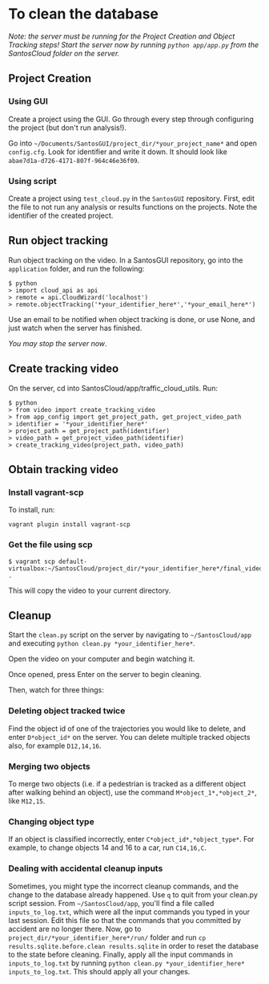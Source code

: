

# To clean the database

*Note: the server must be running for the Project Creation and Object Tracking steps! Start the server now by running `python app/app.py` from the SantosCloud folder on the server.*

## Project Creation

### Using GUI

Create a project using the GUI. Go through every step through configuring the project (but don't run analysis!).

Go into `~/Documents/SantosGUI/project_dir/*your_project_name*` and open `config.cfg`. Look for identifier and write it down. It should look like `abae7d1a-d726-4171-807f-964c46e36f09`.

### Using script

Create a project using `test_cloud.py` in the `SantosGUI` repository. First, edit the file to not run any analysis or results functions on the projects. Note the identifier of the created project.

## Run object tracking

Run object tracking on the video. In a SantosGUI repository, go into the `application` folder, and run the following:

```
$ python
> import cloud_api as api
> remote = api.CloudWizard('localhost')
> remote.objectTracking('*your_identifier_here*','*your_email_here*')
```

Use an email to be notified when object tracking is done, or use None, and just watch when the server has finished.

*You may stop the server now*.

## Create tracking video

On the server, cd into SantosCloud/app/traffic_cloud_utils. Run:

```
$ python
> from video import create_tracking_video
> from app_config import get_project_path, get_project_video_path
> identifier = '*your_identifier_here*'
> project_path = get_project_path(identifier)
> video_path = get_project_video_path(identifier)
> create_tracking_video(project_path, video_path)
```

## Obtain tracking video

### Install vagrant-scp

To install, run:

```
vagrant plugin install vagrant-scp
```

### Get the file using scp

```
$ vagrant scp default-virtualbox:~/SantosCloud/project_dir/*your_identifier_here*/final_videos/tracking.mp4 .
```

This will copy the video to your current directory.

## Cleanup

Start the `clean.py` script on the server by navigating to `~/SantosCloud/app` and executing `python clean.py *your_identifier_here*`.

Open the video on your computer and begin watching it.

Once opened, press Enter on the server to begin cleaning.

Then, watch for three things:

### Deleting object tracked twice

Find the object id of one of the trajectories you would like to delete, and enter `D*object_id*` on the server. You can delete multiple tracked objects also, for example `D12,14,16`.

### Merging two objects

To merge two objects (i.e. if a pedestrian is tracked as a different object after walking behind an object), use the command `M*object_1*,*object_2*`, like `M12,15`.

### Changing object type

If an object is classified incorrectly, enter `C*object_id*,*object_type*`. For example, to change objects 14 and 16 to a car, run `C14,16,C`.

### Dealing with accidental cleanup inputs

Sometimes, you might type the incorrect cleanup commands, and the change to the database already happened. Use `q` to quit from your clean.py script session. From `~/SantosCloud/app`, you'll find a file called `inputs_to_log.txt`, which were all the input commands you typed in your last session. Edit this file so that the commands that you committed by accident are no longer there.  Now, go to `project_dir/*your_identifier_here*/run/` folder and run `cp results.sqlite.before.clean results.sqlite` in order to reset the database to the state before cleaning.  Finally, apply all the input commands in `inputs_to_log.txt` by running `python clean.py *your_identifier_here* inputs_to_log.txt`.  This should apply all your changes. 
